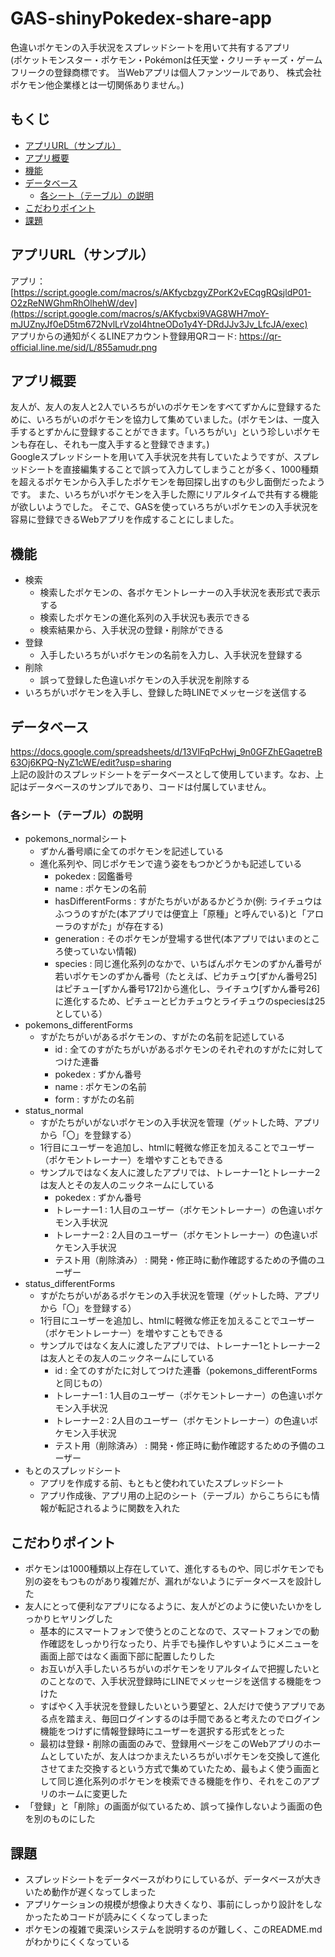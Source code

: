 # GAS-shinyPokedex-share-app
色違いポケモンの入手状況をスプレッドシートを用いて共有するアプリ<br>
(ポケットモンスター・ポケモン・Pokémonは任天堂・クリーチャーズ・ゲームフリークの登録商標です。 当Webアプリは個人ファンツールであり、 株式会社ポケモン他企業様とは一切関係ありません。)

## もくじ
- [アプリURL（サンプル）](#アプリurlサンプル)
- [アプリ概要](#アプリ概要)
- [機能](#機能)
- [データベース](#データベース)
  - [各シート（テーブル）の説明](#各シートテーブルの説明)
- [こだわりポイント](#こだわりポイント)
- [課題](#課題)

## アプリURL（サンプル）
アプリ： [https://script.google.com/macros/s/AKfycbzgyZPorK2vECqgRQsjldP01-O2zReNWGhmRhOlhehW/dev](https://script.google.com/macros/s/AKfycbxi9VAG8WH7moY-mJUZnyJf0eD5tm672NvlLrVzoI4htneODo1y4Y-DRdJJv3Jv_LfcJA/exec)
<br>
アプリからの通知がくるLINEアカウント登録用QRコード: https://qr-official.line.me/sid/L/855amudr.png

## アプリ概要
友人が、友人の友人と2人でいろちがいのポケモンをすべてずかんに登録するために、いろちがいのポケモンを協力して集めていました。(ポケモンは、一度入手するとずかんに登録することができます。「いろちがい」という珍しいポケモンも存在し、それも一度入手すると登録できます。)<br>
Googleスプレッドシートを用いて入手状況を共有していたようですが、スプレッドシートを直接編集することで誤って入力してしまうことが多く、1000種類を超えるポケモンから入手したポケモンを毎回探し出すのも少し面倒だったようです。
また、いろちがいポケモンを入手した際にリアルタイムで共有する機能が欲しいようでした。
そこで、GASを使っていろちがいポケモンの入手状況を容易に登録できるWebアプリを作成することにしました。

## 機能
- 検索
  - 検索したポケモンの、各ポケモントレーナーの入手状況を表形式で表示する
  - 検索したポケモンの進化系列の入手状況も表示できる
  - 検索結果から、入手状況の登録・削除ができる
- 登録
  - 入手したいろちがいポケモンの名前を入力し、入手状況を登録する
- 削除
  - 誤って登録した色違いポケモンの入手状況を削除する
- いろちがいポケモンを入手し、登録した時LINEでメッセージを送信する

## データベース
https://docs.google.com/spreadsheets/d/13VlFqPcHwj_9n0GFZhEGaqetreB63Oj6KPQ-NyZ1cWE/edit?usp=sharing <br>
上記の設計のスプレッドシートをデータベースとして使用しています。なお、上記はデータベースのサンプルであり、コードは付属していません。<br>
### 各シート（テーブル）の説明
- pokemons_normalシート
  - ずかん番号順に全てのポケモンを記述している
  - 進化系列や、同じポケモンで違う姿をもつかどうかも記述している
    - pokedex : 図鑑番号
    - name : ポケモンの名前
    - hasDifferentForms : すがたちがいがあるかどうか(例: ライチュウはふつうのすがた(本アプリでは便宜上「原種」と呼んでいる)と「アローラのすがた」が存在する)
    - generation : そのポケモンが登場する世代(本アプリではいまのところ使っていない情報)
    - species : 同じ進化系列のなかで、いちばんポケモンのずかん番号が若いポケモンのずかん番号（たとえば、ピカチュウ[ずかん番号25]はピチュー[ずかん番号172]から進化し、ライチュウ[ずかん番号26]に進化するため、ピチューとピカチュウとライチュウのspeciesは25としている）
- pokemons_differentForms
  - すがたちがいがあるポケモンの、すがたの名前を記述している
    - id : 全てのすがたちがいがあるポケモンのそれぞれのすがたに対してつけた連番
    - pokedex : ずかん番号
    - name : ポケモンの名前
    - form : すがたの名前
- status_normal
  - すがたちがいがないポケモンの入手状況を管理（ゲットした時、アプリから「〇」を登録する）
  - 1行目にユーザーを追加し、htmlに軽微な修正を加えることでユーザー（ポケモントレーナー）を増やすこともできる
  - サンプルではなく友人に渡したアプリでは、トレーナー1とトレーナー2は友人とその友人のニックネームにしている
    - pokedex : ずかん番号
    - トレーナー1 : 1人目のユーザー（ポケモントレーナー）の色違いポケモン入手状況
    - トレーナー2 : 2人目のユーザー（ポケモントレーナー）の色違いポケモン入手状況
    - テスト用（削除済み） : 開発・修正時に動作確認するための予備のユーザー
- status_differentForms
  - すがたちがいがあるポケモンの入手状況を管理（ゲットした時、アプリから「〇」を登録する）
  - 1行目にユーザーを追加し、htmlに軽微な修正を加えることでユーザー（ポケモントレーナー）を増やすこともできる
  - サンプルではなく友人に渡したアプリでは、トレーナー1とトレーナー2は友人とその友人のニックネームにしている
    - id : 全てのすがたに対してつけた連番（pokemons_differentFormsと同じもの）
    - トレーナー1 : 1人目のユーザー（ポケモントレーナー）の色違いポケモン入手状況
    - トレーナー2 : 2人目のユーザー（ポケモントレーナー）の色違いポケモン入手状況
    - テスト用（削除済み） : 開発・修正時に動作確認するための予備のユーザー 
- もとのスプレッドシート
  - アプリを作成する前、もともと使われていたスプレッドシート
  - アプリ作成後、アプリ用の上記のシート（テーブル）からこちらにも情報が転記されるように関数を入れた

## こだわりポイント
- ポケモンは1000種類以上存在していて、進化するものや、同じポケモンでも別の姿をもつものがあり複雑だが、漏れがないようにデータベースを設計した
- 友人にとって便利なアプリになるように、友人がどのように使いたいかをしっかりヒヤリングした
  - 基本的にスマートフォンで使うとのことなので、スマートフォンでの動作確認をしっかり行なったり、片手でも操作しやすいようにメニューを画面上部ではなく画面下部に配置したりした
  - お互いが入手したいろちがいのポケモンをリアルタイムで把握したいとのことなので、入手状況登録時にLINEでメッセージを送信する機能をつけた
  - すばやく入手状況を登録したいという要望と、2人だけで使うアプリである点を踏まえ、毎回ログインするのは手間であると考えたのでログイン機能をつけずに情報登録時にユーザーを選択する形式をとった
  - 最初は登録・削除の画面のみで、登録用ページをこのWebアプリのホームとしていたが、友人はつかまえたいろちがいポケモンを交換して進化させてまた交換するという方式で集めていたため、最もよく使う画面として同じ進化系列のポケモンを検索できる機能を作り、それをこのアプリのホームに変更した
- 「登録」と「削除」の画面が似ているため、誤って操作しないよう画面の色を別のものにした

## 課題
- スプレッドシートをデータベースがわりにしているが、データベースが大きいため動作が遅くなってしまった
- アプリケーションの規模が想像より大きくなり、事前にしっかり設計をしなかったためコードが読みにくくなってしまった
- ポケモンの複雑で奥深いシステムを説明するのが難しく、このREADME.mdがわかりにくくなっている
